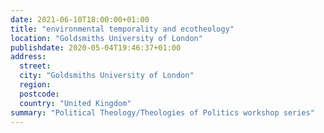 ```yaml
---
date: 2021-06-10T18:00:00+01:00
title: "environmental temporality and ecotheology"
location: "Goldsmiths University of London"
publishdate: 2020-05-04T19:46:37+01:00
address:
  street:
  city: "Goldsmiths University of London"
  region:
  postcode:
  country: "United Kingdom"
summary: "Political Theology/Theologies of Politics workshop series"
---
```


